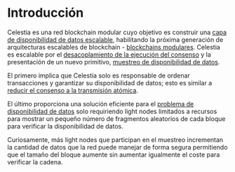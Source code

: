 # Introducción

Celestia es una red blockchain modular cuyo objetivo es construir una [capa de disponibilidad de datos escalable](https://blog.celestia.org/celestia-a-scalable-general-purpose-data-availability-layer-for-decentralized-apps-and-trust-minimized-sidechains/), habilitando la próxima generación de arquitecturas escalables de blockchain - [blockchains modulares](https://celestia.org/learn/). Celestia es escalable por el [desacoplamiento de la ejecución del consenso](https://arxiv.org/abs/1905.09274) y la presentación de un nuevo primitivo, [muestreo de disponibilidad de datos](https://arxiv.org/abs/1809.09044).

El primero implica que Celestia solo es responsable de ordenar transacciones y garantizar su disponibilidad de datos; esto es similar a [reducir el consenso a la transmisión atómica](https://en.wikipedia.org/wiki/Atomic_broadcast#Equivalent_to_Consensus).

El último proporciona una solución eficiente para el [problema de disponibilidad de datos](https://coinmarketcap.com/alexandria/article/what-is-data-availability) solo requiriendo light nodes limitados a recursos para mostrar un pequeño número de fragmentos aleatorios de cada bloque para verificar la disponibilidad de datos.

Curiosamente, más light nodes que participan en el muestreo incrementan la cantidad de datos que la red puede manejar de forma segura permitiendo que el tamaño del bloque aumente sin aumentar igualmente el coste para verificar la cadena.

